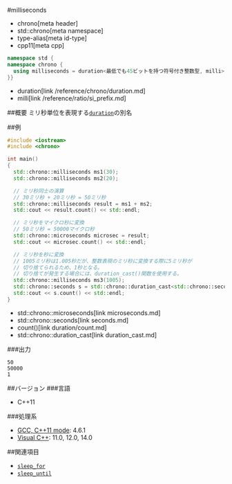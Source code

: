 #milliseconds
* chrono[meta header]
* std::chrono[meta namespace]
* type-alias[meta id-type]
* cpp11[meta cpp]

```cpp
namespace std {
namespace chrono {
  using milliseconds = duration<最低でも45ビットを持つ符号付き整数型, milli>;
}}
```
* duration[link /reference/chrono/duration.md]
* milli[link /reference/ratio/si_prefix.md]

##概要
ミリ秒単位を表現する[`duration`](duration.md)の別名


##例
```cpp
#include <iostream>
#include <chrono>

int main()
{
  std::chrono::milliseconds ms1(30);
  std::chrono::milliseconds ms2(20);

  // ミリ秒同士の演算
  // 30ミリ秒 + 20ミリ秒 = 50ミリ秒
  std::chrono::milliseconds result = ms1 + ms2;
  std::cout << result.count() << std::endl;

  // ミリ秒をマイクロ秒に変換
  // 50ミリ秒 = 50000マイクロ秒
  std::chrono::microseconds microsec = result;
  std::cout << microsec.count() << std::endl;

  // ミリ秒を秒に変換
  // 1005ミリ秒は1.005秒だが、整数表現のミリ秒に変換する際に5ミリ秒が
  // 切り捨てられるため、1秒となる。
  // 切り捨てが発生する場合には、duration_cast()関数を使用する。
  std::chrono::milliseconds ms3(1005);
  std::chrono::seconds s = std::chrono::duration_cast<std::chrono::seconds>(ms3);
  std::cout << s.count() << std::endl;
}
```
* std::chrono::microseconds[link microseconds.md]
* std::chrono::seconds[link seconds.md]
* count()[link duration/count.md]
* std::chrono::duration_cast[link duration_cast.md]

###出力
```
50
50000
1
```

##バージョン
###言語
- C++11

###処理系
- [GCC, C++11 mode](/implementation.md#gcc): 4.6.1
- [Visual C++](/implementation.md#visual_cpp): 11.0, 12.0, 14.0


##関連項目
- [`sleep_for`](/reference/thread/this_thread/sleep_for.md)
- [`sleep_until`](/reference/thread/this_thread/sleep_until.md)

